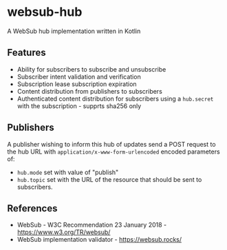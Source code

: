 # websub-hub

A WebSub hub implementation written in Kotlin

## Features

* Ability for subscribers to subscribe and unsubscribe
* Subscriber intent validation and verification
* Subscription lease subscription expiration
* Content distribution from publishers to subscribers
* Authenticated content distribution for subscribers using a `hub.secret` with the subscription - supprts sha256 only

## Publishers

A publisher wishing to inform this hub of updates send a POST request to the hub URL with
`application/x-www-form-urlencoded` encoded parameters of:
* `hub.mode` set with value of "publish" 
* `hub.topic` set with the URL of the resource that should be sent to subscribers.

## References

* WebSub - W3C Recommendation 23 January 2018 - https://www.w3.org/TR/websub/
* WebSub implementation validator - https://websub.rocks/

